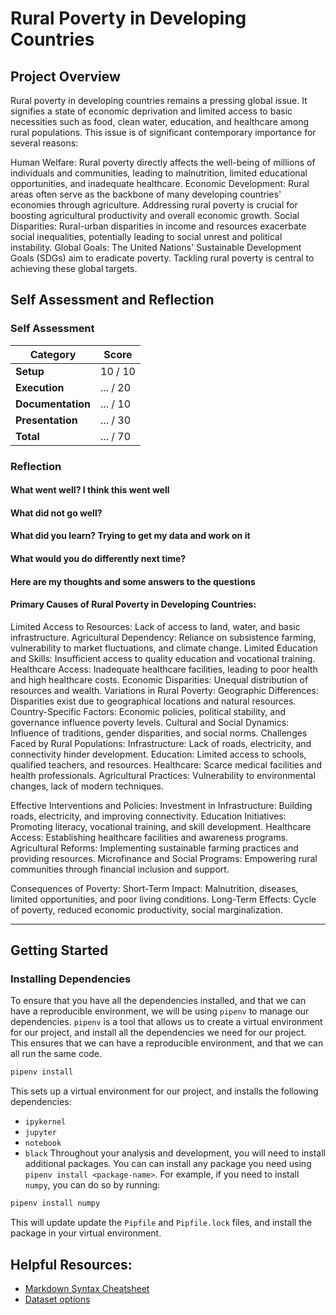 # Rural Poverty in Developing Countries
<!-- Edit the title above with your project title -->

## Project Overview
Rural poverty in developing countries remains a pressing global issue. It signifies a state of economic deprivation and limited access to basic necessities such as food, clean water, education, and healthcare among rural populations. This issue is of significant contemporary importance for several reasons:

Human Welfare: Rural poverty directly affects the well-being of millions of individuals and communities, leading to malnutrition, limited educational opportunities, and inadequate healthcare.
Economic Development: Rural areas often serve as the backbone of many developing countries' economies through agriculture. Addressing rural poverty is crucial for boosting agricultural productivity and overall economic growth.
Social Disparities: Rural-urban disparities in income and resources exacerbate social inequalities, potentially leading to social unrest and political instability.
Global Goals: The United Nations' Sustainable Development Goals (SDGs) aim to eradicate poverty. Tackling rural poverty is central to achieving these global targets.

## Self Assessment and Reflection

<!-- Edit the following section with your self assessment and reflection -->

### Self Assessment
<!-- Replace the (10) with your score -->

| Category          | Score    |
| ----------------- | -------- |
| **Setup**         | 10 / 10 |
| **Execution**     | ... / 20 |
| **Documentation** | ... / 10 |
| **Presentation**  | ... / 30 |
| **Total**         | ... / 70 |

### Reflection
<!-- Edit the following section with your reflection -->

#### What went well? I think this went well
#### What did not go well?
#### What did you learn? Trying to get my data and work on it
#### What would you do differently next time?


#### Here are my thoughts and some answers to the questions

#### Primary Causes of Rural Poverty in Developing Countries:
Limited Access to Resources: Lack of access to land, water, and basic infrastructure.
Agricultural Dependency: Reliance on subsistence farming, vulnerability to market fluctuations, and climate change.
Limited Education and Skills: Insufficient access to quality education and vocational training.
Healthcare Access: Inadequate healthcare facilities, leading to poor health and high healthcare costs.
Economic Disparities: Unequal distribution of resources and wealth.
Variations in Rural Poverty:
Geographic Differences: Disparities exist due to geographical locations and natural resources.
Country-Specific Factors: Economic policies, political stability, and governance influence poverty levels.
Cultural and Social Dynamics: Influence of traditions, gender disparities, and social norms.
Challenges Faced by Rural Populations:
Infrastructure: Lack of roads, electricity, and connectivity hinder development.
Education: Limited access to schools, qualified teachers, and resources.
Healthcare: Scarce medical facilities and health professionals.
Agricultural Practices: Vulnerability to environmental changes, lack of modern techniques.


Effective Interventions and Policies:
Investment in Infrastructure: Building roads, electricity, and improving connectivity.
Education Initiatives: Promoting literacy, vocational training, and skill development.
Healthcare Access: Establishing healthcare facilities and awareness programs.
Agricultural Reforms: Implementing sustainable farming practices and providing resources.
Microfinance and Social Programs: Empowering rural communities through financial inclusion and support.


Consequences of  Poverty:
Short-Term Impact: Malnutrition, diseases, limited opportunities, and poor living conditions.
Long-Term Effects: Cycle of poverty, reduced economic productivity, social marginalization.


---

## Getting Started
### Installing Dependencies

To ensure that you have all the dependencies installed, and that we can have a reproducible environment, we will be using `pipenv` to manage our dependencies. `pipenv` is a tool that allows us to create a virtual environment for our project, and install all the dependencies we need for our project. This ensures that we can have a reproducible environment, and that we can all run the same code.

```bash
pipenv install
```

This sets up a virtual environment for our project, and installs the following dependencies:

- `ipykernel`
- `jupyter`
- `notebook`
- `black`
  Throughout your analysis and development, you will need to install additional packages. You can can install any package you need using `pipenv install <package-name>`. For example, if you need to install `numpy`, you can do so by running:

```bash
pipenv install numpy
```

This will update update the `Pipfile` and `Pipfile.lock` files, and install the package in your virtual environment.

## Helpful Resources:
* [Markdown Syntax Cheatsheet](https://docs.github.com/en/get-started/writing-on-github/getting-started-with-writing-and-formatting-on-github/basic-writing-and-formatting-syntax)
* [Dataset options](https://it4063c.github.io/guides/datasets)